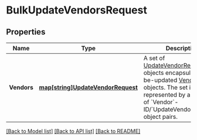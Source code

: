 # BulkUpdateVendorsRequest

## Properties
Name | Type | Description | Notes
------------ | ------------- | ------------- | -------------
**Vendors** | [**map[string]UpdateVendorRequest**](UpdateVendorRequest.md) | A set of [UpdateVendorRequest](entity:UpdateVendorRequest) objects encapsulating to-be-updated [Vendor](entity:Vendor) objects. The set is represented by  a collection of &#x60;Vendor&#x60;-ID/&#x60;UpdateVendorRequest&#x60;-object pairs. | [default to null]

[[Back to Model list]](../README.md#documentation-for-models) [[Back to API list]](../README.md#documentation-for-api-endpoints) [[Back to README]](../README.md)

